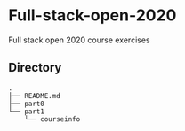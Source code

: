 # Full-stack-open-2020
Full stack open 2020 course exercises

## Directory
```
.
├── README.md
├── part0
└── part1
    └── courseinfo
```